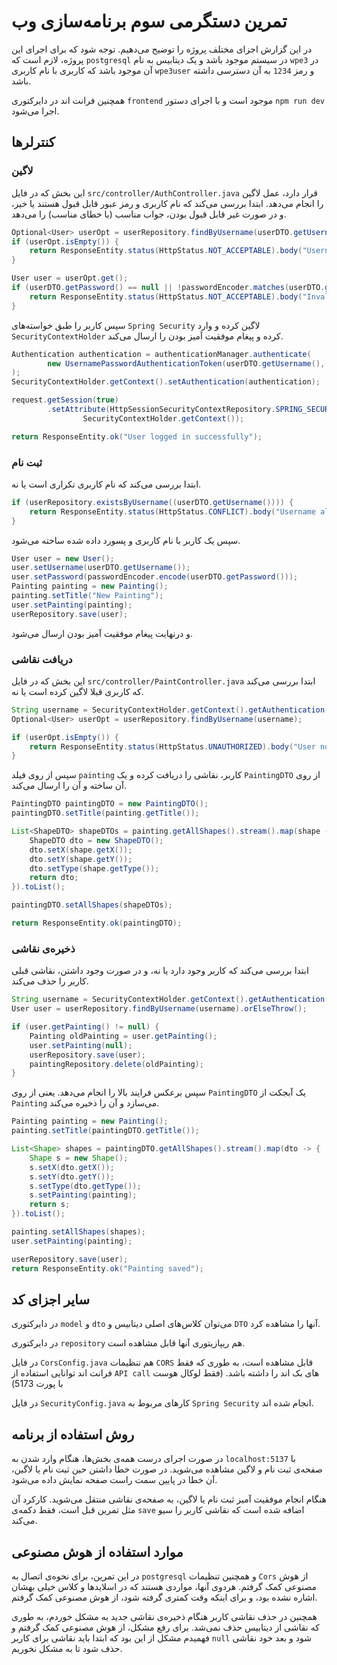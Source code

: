 # تمرین دستگرمی سوم برنامه‌سازی وب

در این گزارش اجزای مختلف پروژه را توضیح می‌دهیم. توجه شود که برای اجرای این پروژه، لازم است که 
`postgresql`
در سیستم موجود باشد و یک دیتابیس به نام
`wpe3`
در آن موجود باشد که کاربری با نام کاربری
`wpe3user`
و رمز
`1234`
به آن دسترسی داشته باشد.

همچنین فرانت اند در دایرکتوری
`frontend`
موجود است و با اجرای دستور
`npm run dev`
اجرا می‌شود.

## کنترلرها

### لاگین

این بخش که در فایل
`src/controller/AuthController.java`
قرار دارد، عمل لاگین را انجام می‌دهد. ابتدا بررسی می‌کند که نام کاربری و رمز عبور قابل قبول هستند یا خیر، و در صورت غیر قابل قبول بودن، جواب مناسب (با خطای مناسب) را می‌دهد.

```java
Optional<User> userOpt = userRepository.findByUsername(userDTO.getUsername());
if (userOpt.isEmpty()) {
    return ResponseEntity.status(HttpStatus.NOT_ACCEPTABLE).body("Username doesn't exist");
}

User user = userOpt.get();
if (userDTO.getPassword() == null || !passwordEncoder.matches(userDTO.getPassword(), user.getPassword())) {
    return ResponseEntity.status(HttpStatus.NOT_ACCEPTABLE).body("Invalid password");
}
```

سپس کاربر را طبق خواسته‌های 
`Spring Security`
لاگین کرده و وارد 
`SecurityContextHolder`
کرده و پیغام موفقیت آمیز بودن را ارسال می‌کند.

```java
Authentication authentication = authenticationManager.authenticate(
        new UsernamePasswordAuthenticationToken(userDTO.getUsername(), userDTO.getPassword())
);
SecurityContextHolder.getContext().setAuthentication(authentication);

request.getSession(true)
        .setAttribute(HttpSessionSecurityContextRepository.SPRING_SECURITY_CONTEXT_KEY,
                SecurityContextHolder.getContext());

return ResponseEntity.ok("User logged in successfully");
```

### ثبت نام

ابتدا بررسی  می‌کند که نام کاربری تکراری است یا نه.

```java
if (userRepository.existsByUsername((userDTO.getUsername()))) {
    return ResponseEntity.status(HttpStatus.CONFLICT).body("Username already exists");
}
```

سپس یک کاربر با نام کاربری و پسورد داده شده ساخته می‌شود.

```java
User user = new User();
user.setUsername(userDTO.getUsername());
user.setPassword(passwordEncoder.encode(userDTO.getPassword()));
Painting painting = new Painting();
painting.setTitle("New Painting");
user.setPainting(painting);
userRepository.save(user);
```

و درنهایت پیغام موفقیت آمیز بودن ارسال می‌شود.

### دریافت نقاشی

این بخش که در فایل
`src/controller/PaintController.java`
ابتدا بررسی می‌کند که کاربری قبلا لاگین کرده است یا نه.

```java
String username = SecurityContextHolder.getContext().getAuthentication().getName();
Optional<User> userOpt = userRepository.findByUsername(username);

if (userOpt.isEmpty()) {
    return ResponseEntity.status(HttpStatus.UNAUTHORIZED).body("User not found");
}
```

سپس از روی فیلد 
`painting`
کاربر، نقاشی را دریافت کرده و یک
`PaintingDTO`
از روی آن ساخته و آن را ارسال می‌کند.

```java
PaintingDTO paintingDTO = new PaintingDTO();
paintingDTO.setTitle(painting.getTitle());

List<ShapeDTO> shapeDTOs = painting.getAllShapes().stream().map(shape -> {
    ShapeDTO dto = new ShapeDTO();
    dto.setX(shape.getX());
    dto.setY(shape.getY());
    dto.setType(shape.getType());
    return dto;
}).toList();

paintingDTO.setAllShapes(shapeDTOs);

return ResponseEntity.ok(paintingDTO);
```

### ذخیره‌ی نقاشی

ابتدا بررسی می‌کند که کاربر وجود دارد یا نه، و در صورت وجود داشتن، نقاشی قبلی کاربر را حذف می‌کند.

```java
String username = SecurityContextHolder.getContext().getAuthentication().getName();
User user = userRepository.findByUsername(username).orElseThrow();

if (user.getPainting() != null) {
    Painting oldPainting = user.getPainting();
    user.setPainting(null);
    userRepository.save(user);
    paintingRepository.delete(oldPainting);
}
```

سپس برعکس فرایند بالا را انجام می‌دهد. یعنی از روی 
`PaintingDTO`
یک آبجکت از
`Painting`
می‌سازد و آن را ذخیره می‌کند.

```java
Painting painting = new Painting();
painting.setTitle(paintingDTO.getTitle());

List<Shape> shapes = paintingDTO.getAllShapes().stream().map(dto -> {
    Shape s = new Shape();
    s.setX(dto.getX());
    s.setY(dto.getY());
    s.setType(dto.getType());
    s.setPainting(painting);
    return s;
}).toList();

painting.setAllShapes(shapes);
user.setPainting(painting);

userRepository.save(user);
return ResponseEntity.ok("Painting saved");
```

## سایر اجزای کد

در دایرکتوری
`model`
و
`dto`
می‌توان کلاس‌های اصلی دیتابیس و 
`DTO`
آنها را مشاهده کرد.

در دایرکتوری 
`repository`
هم ریپازیتوری آنها قابل مشاهده است.

در فایل
`CorsConfig.java`
هم تنظیمات 
`CORS`
قابل مشاهده است، به طوری که فقط فرانت اند توانایی استفاده از 
`API call`
های بک اند را داشته باشد. (فقط لوکال هوست با پورت 5173)

در فایل
`SecurityConfig.java`
کارهای مربوط به
`Spring Security`
انجام شده اند.

## روش استفاده از برنامه

در صورت اجرای درست همه‌ی بخش‌ها، هنگام وارد شدن به
`localhost:5137`
با صفحه‌ی ثبت نام و لاگین مشاهده می‌شوید. در صورت خطا داشتن حین ثبت نام یا لاگین، آن خطا در پایین سمت راست صفحه نمایش داده می‌شود.

هنگام انجام موفقیت آمیز ثبت نام یا لاگین، به صفحه‌ی نقاشی منتقل می‌شوید. کارکرد آن مثل تمرین قبل است، فقط دکمه‌ی
`save`
اضافه شده است که نقاشی کاربر را سیو می‌کند.

## موارد استفاده از هوش مصنوعی

در این تمرین، برای نحوه‌ی اتصال به 
`postgresql`
و همچنین تنظیمات
`Cors`
از هوش مصنوعی کمک گرفتم. هردوی آنها، مواردی هستند که در اسلایدها و کلاس خیلی بهشان اشاره نشده بود، و برای اینکه وقت کمتری گرفته شود، از هوش مصنوعی کمک گرفتم.

همچنین در حذف نقاشی کاربر هنگام ذخیره‌ی نقاشی جدید به مشکل خوردم، به طوری که نقاشی از دیتابیس حذف نمی‌شد. برای رفع مشکل، از هوش مصنوعی کمک گرفتم و فهمیدم مشکل از این بود که ابتدا باید نقاشی برای کاربر
`null`
شود و بعد خود نقاشی حذف شود تا به مشکل نخوریم.